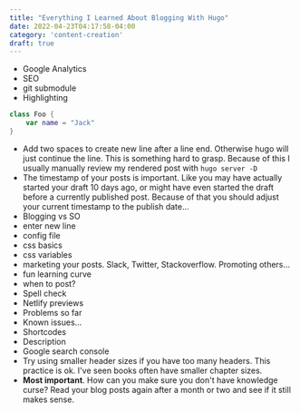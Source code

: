 ```yaml
---
title: "Everything I Learned About Blogging With Hugo"
date: 2022-04-23T04:17:58-04:00
category: 'content-creation'
draft: true
---
```


- Google Analytics
- SEO
- git submodule
- Highlighting 
```swift { hl_lines=["16-20"]} 
class Foo {
    var name = "Jack"
}
```
- Add two spaces to create new line after a line end. Otherwise hugo will just continue the line. This is something hard to grasp. Because of this I usually manually review my rendered post with `hugo server -D`
- The timestamp of your posts is important. Like you may have actually started your draft 10 days ago, or might have even started the draft before a currently published post. Because of that you should adjust your current timestamp to the publish date...
- Blogging vs SO
- enter new line 
- config file 
- css basics
- css variables
- marketing your posts. Slack, Twitter, Stackoverflow. Promoting others...
- fun learning curve
- when to post? 
- Spell check
- Netlify previews
- Problems so far
- Known issues...
- Shortcodes
- Description
- Google search console
- Try using smaller header sizes if you have too many headers. This practice is ok. I've seen books often have smaller chapter sizes. 
- **Most important**. How can you make sure you don't have knowledge curse? Read your blog posts again after a month or two and see if it still makes sense.